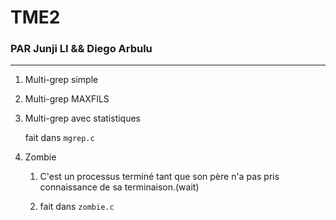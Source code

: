 # TME2
### PAR Junji LI && Diego Arbulu
<hr>

1. Multi-grep simple

1. Multi-grep MAXFILS

1. Multi-grep avec statistiques
    
    fait dans `mgrep.c`
1. Zombie
    1. C'est un processus terminé tant que son père n'a pas pris connaissance de sa terminaison.(wait)

    1. fait dans `zombie.c`